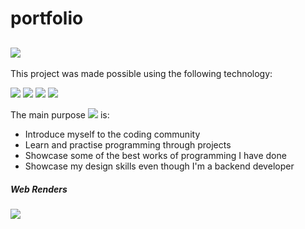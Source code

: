 # portfolio

<h2><img src="https://img.shields.io/badge/V-1.0-brightgreen" /></h2>
<p>This project was made possible using the following technology:</p>
<p>
<img src="https://img.shields.io/badge/Python-django-green"/>
<img src="https://img.shields.io/badge/HTML-5-red"/>
<img src="https://img.shields.io/badge/CSS-3-blue"/>
<img src="https://img.shields.io/badge/Javascript-ES6-yellow"/>
</p>
<p>
The main purpose 
<img src="https://img.shields.io/badge/Portfolio-Purpose-blueviolet" />
is:
</p>
<ul>
  <li>Introduce myself to the coding community</li>
  <li>Learn and practise programming through projects</li>
  <li>Showcase some of the best works of programming I have done</li>
  <li>Showcase my design skills even though I'm a backend developer</li>
</ul>
<h5>Web Renders</h5>

<img src="https://user-images.githubusercontent.com/74467681/130990602-3c0eea4f-2dcd-4368-84a7-efb658106c4f.jpg"/>
